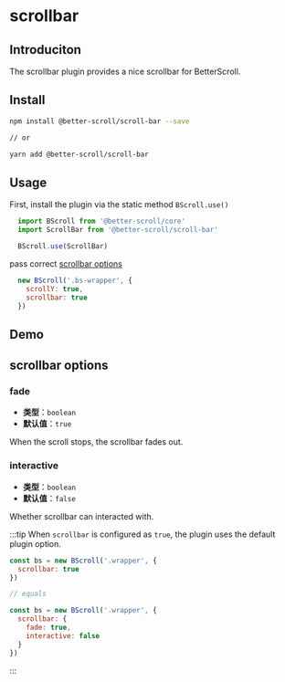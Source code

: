# scrollbar

## Introduciton

  The scrollbar plugin provides a nice scrollbar for BetterScroll.

## Install

```bash
npm install @better-scroll/scroll-bar --save

// or

yarn add @better-scroll/scroll-bar
```

## Usage

First, install the plugin via the static method `BScroll.use()`

```js
  import BScroll from '@better-scroll/core'
  import ScrollBar from '@better-scroll/scroll-bar'

  BScroll.use(ScrollBar)
```

pass correct [scrollbar options](./scroll-bar.html#scrollbar-options)

```js
  new BScroll('.bs-wrapper', {
    scrollY: true,
    scrollbar: true
  })
```

## Demo

<demo qrcode-url="scrollbar/default" :render-code="true">
  <template slot="code-template">
    <<< @/examples/vue/components/scrollbar/default.vue?template
  </template>
  <template slot="code-script">
    <<< @/examples/vue/components/scrollbar/default.vue?script
  </template>
  <template slot="code-style">
    <<< @/examples/vue/components/scrollbar/default.vue?style
  </template>
  <scrollbar-default slot="demo"></scrollbar-default>
</demo>

## scrollbar options

### fade

  - **类型**：`boolean`
  - **默认值**：`true`

  When the scroll stops, the scrollbar fades out.

### interactive

  - **类型**：`boolean`
  - **默认值**：`false`

  Whether scrollbar can interacted with.

:::tip
When `scrollbar` is configured as `true`, the plugin uses the default plugin option.

```js
const bs = new BScroll('.wrapper', {
  scrollbar: true
})

// equals

const bs = new BScroll('.wrapper', {
  scrollbar: {
    fade: true,
    interactive: false
  }
})
```
:::
